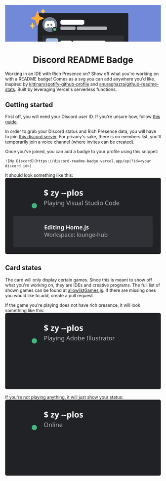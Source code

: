 ![Repo Banner](./src/assets/badgebanner.png)

<h1 align="center">Discord README Badge</h1>

Working in an IDE with Rich Presence on? Show off what you're working on with a README badge! Comes as a svg you can add anywhere you'd like. Inspired by [kittinan/spotify-github-profile](https://github.com/kittinan/spotify-github-profile) and [anuraghazra/github-readme-stats](https://github.com/anuraghazra/github-readme-stats). Built by leveraging Vercel's serverless functions.

## Getting started

First off, you will need your Discord user ID. If you're unsure how, follow [this guide](https://support.discord.com/hc/en-us/articles/206346498-Where-can-I-find-my-User-Server-Message-ID-).

In order to grab your Discord status and Rich Presence data, you will have to join [this discord server](https://discord.gg/MqSew5KzYp). For privacy's sake, there is no members list, you'll temporarily join a voice channel (where invites can be created).

Once you've joined, you can add a badge to your profile using this snippet:

```
![My Discord](https://discord-readme-badge.vercel.app/api?id=<your discord id>)
```

It should look something like this:
![Card with Rich Presence](./src/assets/example-richpresence.svg)

## Card states

The card will only display certain games. Since this is meant to show off what you're working on, they are IDEs and creative programs. The full list of shown games can be found at [allowlistGames.js](./src/allowlistGames.js). If there are missing ones you would like to add, create a pull request.

If the game you're playing does not have rich presence, it will look something like this:
![Card without Rich Presence](./src/assets/example-game.svg)

If you're not playing anything, it will just show your status:
![Card Default](./src/assets/example-nogame.svg)
